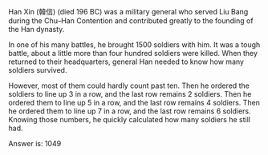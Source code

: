 Han Xin (韓信) (died 196 BC) was a military general who served Liu Bang during the Chu–Han Contention and contributed greatly to the founding of the Han dynasty.

In one of his many battles, he brought 1500 soldiers with him. It was a tough battle, about a little more than four hundred soldiers were killed. When they returned to their headquarters, general Han needed to know how many soldiers survived.

However, most of them could hardly count past ten.
Then he ordered the soldiers to line up 3 in a row, and the last row remains 2 soldiers.
Then he ordered them to line up 5 in a row, and the last row remains 4 soldiers.
Then he ordered them to line up 7 in a row, and the last row remains 6 soldiers.
Knowing those numbers, he quickly calculated how many soldiers he still had.
































Answer is: 1049

